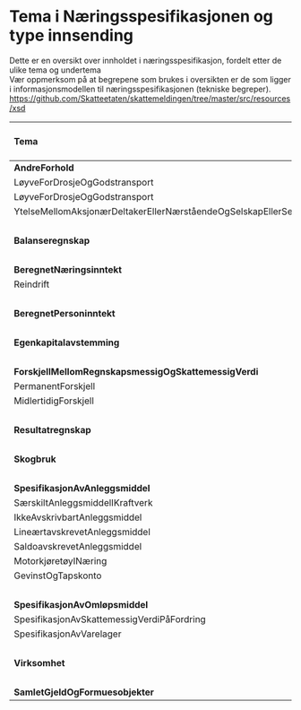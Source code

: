 # Tema i Næringsspesifikasjonen og type innsending

Dette er en oversikt over innholdet i næringsspesifikasjon, fordelt etter de ulike tema og undertema<br/>
Vær oppmerksom på at begrepene som brukes i oversikten er de som ligger i informasjonsmodellen til
næringsspesifikasjonen (tekniske
begreper). https://github.com/Skatteetaten/skattemeldingen/tree/master/src/resources/xsd

| Tema                                                                             | Personlig<br/>Ingen regnskapslikt | Personlig<br/>Full regnskapslikt | SDF<br/>Begrenset regnskapslikt | SDF<br/>Full regnskapslikt | Upersonlige <br/>Full regnskapslikt |
|:---------------------------------------------------------------------------------|:---------------------------------:|:--------------------------------:|:-------------------------------:|:--------------------------:|:-----------------------------------:|
| **AndreForhold**                                                                 |                                   |                                  |                                 |                            |                                     |
| LøyveForDrosjeOgGodstransport                                                    |                 x                 |                x                 |                x                |             x              |                  x                  |
| LøyveForDrosjeOgGodstransport                                                    |                 x                 |                x                 |                x                |             x              |                  x                  |
| YtelseMellomAksjonærDeltakerEllerNærståendeOgSelskapEllerSelskapetsDatterselskap |                                   |                                  |                x                |             x              |                  x                  |
| <br/>                                                                            |                                   |                                  |                                 |                            |                                     |
| **Balanseregnskap**                                                              |                 x                 |                x                 |                x                |             x              |                  x                  |
| <br/>                                                                            |                                   |                                  |                                 |                            |                                     |
| **BeregnetNæringsinntekt**                                                       |                 x                 |                x                 |                x                |             x              |                  x                  |
| Reindrift                                                                        |                 x                 |                x                 |                                 |                            |                                     |
| <br/>                                                                            |                                   |                                  |                                 |                            |                                     |
| **BeregnetPersoninntekt**                                                        |                 x                 |                x                 |                                 |                            |                                     |
| <br/>                                                                            |                                   |                                  |                                 |                            |                                     |
| **Egenkapitalavstemming**                                                        |                 x                 |                x                 |                x                |             x              |                  x                  |
| <br/>                                                                            |                                   |                                  |                                 |                            |                                     |
| **ForskjellMellomRegnskapsmessigOgSkattemessigVerdi**                            |                                   |                                  |                                 |                            |                                     |
| PermanentForskjell                                                               |                                   |                x                 |                                 |             x              |                  x                  |
| MidlertidigForskjell                                                             |                                   |                x                 |                                 |             x              |                  x                  |
| <br/>                                                                            |                                   |                                  |                                 |                            |                                     |
| **Resultatregnskap**                                                             |                 x                 |                x                 |                x                |             x              |                  x                  |
| <br/>                                                                            |                                   |                                  |                                 |                            |                                     |
| **Skogbruk**                                                                     |                 x                 |                x                 |                                 |                            |                                     |
| <br/>                                                                            |                                   |                                  |                                 |                            |                                     |
| **SpesifikasjonAvAnleggsmiddel**                                                 |                                   |                                  |                                 |                            |                                     |
| SærskiltAnleggsmiddelIKraftverk                                                  |                 x                 |                x                 |                                 |                            |                                     |
| IkkeAvskrivbartAnleggsmiddel                                                     |                 x                 |                x                 |                x                |             x              |                  x                  |
| LineærtavskrevetAnleggsmiddel                                                    |                 x                 |                x                 |                x                |             x              |                  x                  |
| SaldoavskrevetAnleggsmiddel                                                      |                 x                 |                x                 |                x                |             x              |                  x                  |
| MotorkjøretøyINæring                                                             |                 x                 |                x                 |                x                |             x              |                  x                  |
| GevinstOgTapskonto                                                               |                 x                 |                x                 |                x                |             x              |                  x                  |
| <br/>                                                                            |                                   |                                  |                                 |                            |                                     |
| **SpesifikasjonAvOmløpsmiddel**                                                  |                                   |                                  |                                 |                            |                                     |
| SpesifikasjonAvSkattemessigVerdiPåFordring                                       |                 x                 |                x                 |                x                |             x              |                  x                  |
| SpesifikasjonAvVarelager                                                         |                 x                 |                x                 |                x                |             x              |                  x                  |
| <br/>                                                                            |                                   |                                  |                                 |                            |                                     |
| **Virksomhet**                                                                   |                 x                 |                x                 |                x                |             x              |                  x                  |
| <br/>                                                                            |                                   |                                  |                                 |                            |                                     |
| **SamletGjeldOgFormuesobjekter**                                                 |                 x                 |                x                 |                                 |                            |                                     |

